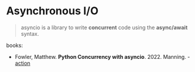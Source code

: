 # Asynchronous I/O

> asyncio is a library to write **concurrent** code using the **async/await** syntax.

books:
* Fowler, Matthew. **Python Concurrency with asyncio**. 2022. Manning. - [action](../books/Python%20Concurrency%20with%20asyncio/README.md)

